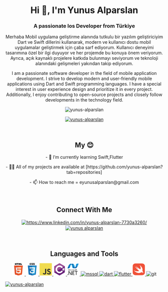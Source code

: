 <h1 align="center">Hi 👋, I'm Yunus Alparslan</h1>
<h3 align="center">A passionate Ios Developer from Türkiye</h3>

<p align="center"> Merhaba Mobil uygulama geliştirme alanında tutkulu bir yazılım geliştiriciyim Dart ve Swift dillerini kullanarak, modern ve kullanıcı dostu mobil uygulamalar geliştirmek için çaba sarf ediyorum. Kullanıcı deneyimi tasarımına özel bir ilgi duyuyor ve her projemde bu konuya önem veriyorum. Ayrıca, açık kaynaklı projelere katkıda bulunmayı seviyorum ve teknoloji alanındaki gelişmeleri yakından takip ediyorum.
</br>

<p align="center"> I am a passionate software developer in the field of mobile application development. I strive to develop modern and user-friendly mobile applications using Dart and Swift programming languages. I have a special interest in user experience design and prioritize it in every project. Additionally, I enjoy contributing to open-source projects and closely follow developments in the technology field.
</br>



</p>

</p>


<p align="center"> <img src="https://komarev.com/ghpvc/?username=yunus-alparslan&label=Profile%20views&color=0e75b6&style=flat" alt="yunus-alparslan" /> </p>

<p align="center"> <a href="https://github.com/ryo-ma/github-profile-trophy"><img src="https://github-profile-trophy.vercel.app/?username=yunus-alparslan" alt="yunus-alparslan" /></a> </p>

<p align="center"> <a href="https://twitter.com/" target="blank"><img src="https://img.shields.io/twitter/follow/?logo=twitter&style=for-the-badge" alt="" /></a> </p>

<h2 align="Center">My 😊 </h2>

<p align="center"> - 🌱 I’m currently learning Swift,Flutter </p>
  

<p align="center">  - 👨‍💻 All of my projects are available at [https://github.com/yunus-alparslan?tab=repositories] </p>

<p align="center"> - 📫 How to reach me = eyunusalparslan@gmail.com</p>

</br>
<h2 align="center">Connect With Me</h2>
<p align="center">
<a href="https://linkedin.com/in/https://www.linkedin.com/in/yunus-alparslan-7730a3260/" target="blank"><img align="center" src="https://raw.githubusercontent.com/rahuldkjain/github-profile-readme-generator/master/src/images/icons/Social/linked-in-alt.svg" alt="https://www.linkedin.com/in/yunus-alparslan-7730a3260/" height="30" width="40" /></a>
<a href="https://www.youtube.com/watch?v=5nWFb7PUtxU" target="blank"><img align="center" src="https://raw.githubusercontent.com/rahuldkjain/github-profile-readme-generator/master/src/images/icons/Social/youtube.svg" alt="yunus alparslan" height="30" width="40" /></a>
</p>

</br>
<h2 align="center">Languages and Tools</h2>
<p align="center"> <a href="https://www.w3schools.com/cs/" target="_blank" rel="noreferrer"> 
<img src="https://raw.githubusercontent.com/devicons/devicon/master/icons/html5/html5-original-wordmark.svg" alt="html5" width="40" height="40"/> </a> <a href="https://www.w3schools.com/html5/" target="_blank" rel="noreferrer"> 
<img src="https://raw.githubusercontent.com/devicons/devicon/master/icons/css3/css3-original-wordmark.svg" alt="css3" width="40" height="40"/> </a> <a href="https://dart.dev" target="_blank" rel="noreferrer"> 
<img src="https://raw.githubusercontent.com/devicons/devicon/master/icons/javascript/javascript-original.svg" alt="dart" width="40" height="40"/> </a> <a href="https://dotnet.microsoft.com/" target="_blank" rel="noreferrer"> 
<img src="https://raw.githubusercontent.com/devicons/devicon/master/icons/csharp/csharp-original.svg" alt="csharp" width="40" height="40"/> </a> <a href="https://www.w3schools.com/css/" target="_blank" rel="noreferrer"> 
<img src="https://raw.githubusercontent.com/devicons/devicon/master/icons/dot-net/dot-net-original-wordmark.svg" alt="dotnet" width="40" height="40"/>
<a href="https://www.microsoft.com/en-us/sql-server" target="_blank" rel="noreferrer"> 
<img src="https://www.svgrepo.com/show/303229/microsoft-sql-server-logo.svg" alt="mssql" width="40" height="40"/>
</a> <a href="https://dart.dev" target="_blank" rel="noreferrer"> 
<img src="https://www.vectorlogo.zone/logos/dartlang/dartlang-icon.svg" alt="dart" width="40" height="40"/> <a href="https://flutter.dev" target="_blank" rel="noreferrer"> 
<img src="https://www.vectorlogo.zone/logos/flutterio/flutterio-icon.svg" alt="flutter" width="40" height="40"/> </a> <a href="https://git-scm.com/" target="_blank" rel="noreferrer"> 
 <a href="https://developer.apple.com/swift/" target="_blank" rel="noreferrer"> 
<img src="https://raw.githubusercontent.com/devicons/devicon/master/icons/swift/swift-original.svg" alt="swift" width="40" height="40"/> </a>
<img src="https://www.vectorlogo.zone/logos/git-scm/git-scm-icon.svg" alt="git" width="40" height="40"/> </a>  </a> <a href="https://developer.mozilla.org/en-US/docs/Web/JavaScript" target="_blank" rel="noreferrer"> 
</br>

<p><img align="center" src="https://github-readme-stats.vercel.app/api/top-langs?username=yunus-alparslan&show_icons=true&locale=en&layout=compact" alt="yunus-alparslan" /></p>
